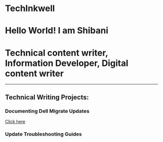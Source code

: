 # TechInkwell <h1>Hello World! I am Shibani</h1>
<h1>Technical content writer, Information Developer, Digital content writer</h1>
<hr><!---->
<h2>Technical Writing Projects:</h2>
<h3>Documenting Dell Migrate Updates</h3>
<!--https://www.dell.com/support/manuals/en-in/data-assistant/migrate_1.0_ug/tips-for-faster-data-migration?guid=guid-45251d5f-7954-4620-b8d2-70797f7d37fc&lang=en-us"-->
<a href="https://www.dell.com/support/manuals/en-in/data-assistant/migrate_1.0_ug/tips-for-faster-data-migration?guid=guid-45251d5f-7954-4620-b8d2-70797f7d37fc&lang=en-us">Click here</a>
<h3>Update Troubleshooting Guides</h3>
